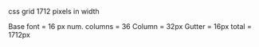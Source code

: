 css grid 1712 pixels in width

Base font    = 16 px
num. columns = 36
Column       = 32px
Gutter       = 16px
total        = 1712px    